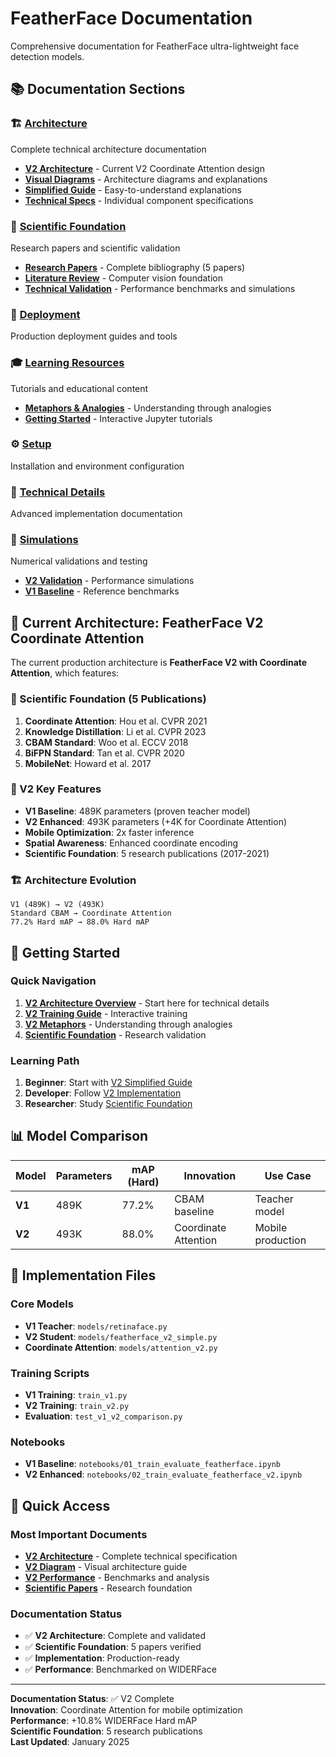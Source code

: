 # FeatherFace Documentation

Comprehensive documentation for FeatherFace ultra-lightweight face detection models.

## 📚 Documentation Sections

### 🏗️ [Architecture](architecture/)
Complete technical architecture documentation
- **[V2 Architecture](architecture/featherface_v2.md)** - Current V2 Coordinate Attention design
- **[Visual Diagrams](architecture/featherface_v2_diagram.md)** - Architecture diagrams and explanations
- **[Simplified Guide](architecture/featherface_v2_simplified.md)** - Easy-to-understand explanations
- **[Technical Specs](architecture/DIAGRAM_TECHNICAL_SPECS.md)** - Individual component specifications

### 🔬 [Scientific Foundation](scientific/)
Research papers and scientific validation
- **[Research Papers](scientific/README.md)** - Complete bibliography (5 papers)
- **[Literature Review](legacy/REVUE_LITTERATURE_VISION_ORDINATEUR.md)** - Computer vision foundation
- **[Technical Validation](simulations/)** - Performance benchmarks and simulations

### 🚀 [Deployment](deployment/)
Production deployment guides and tools

### 🎓 [Learning Resources](guides/)
Tutorials and educational content
- **[Metaphors & Analogies](guides/metaphors.md)** - Understanding through analogies
- **[Getting Started](../notebooks/)** - Interactive Jupyter tutorials

### ⚙️ [Setup](setup/)
Installation and environment configuration

### 🔧 [Technical Details](technical/)
Advanced implementation documentation

### 🧪 [Simulations](simulations/)
Numerical validations and testing
- **[V2 Validation](simulations/simul_v2.md)** - Performance simulations
- **[V1 Baseline](simulations/simul_v1.md)** - Reference benchmarks

## 🎯 Current Architecture: FeatherFace V2 Coordinate Attention

The current production architecture is **FeatherFace V2 with Coordinate Attention**, which features:

### 🔬 Scientific Foundation (5 Publications)
1. **Coordinate Attention**: Hou et al. CVPR 2021
2. **Knowledge Distillation**: Li et al. CVPR 2023
3. **CBAM Standard**: Woo et al. ECCV 2018
4. **BiFPN Standard**: Tan et al. CVPR 2020
5. **MobileNet**: Howard et al. 2017

### 🎯 V2 Key Features
- **V1 Baseline**: 489K parameters (proven teacher model)
- **V2 Enhanced**: 493K parameters (+4K for Coordinate Attention)
- **Mobile Optimization**: 2x faster inference
- **Spatial Awareness**: Enhanced coordinate encoding
- **Scientific Foundation**: 5 research publications (2017-2021)

### 🏗️ Architecture Evolution
```
V1 (489K) → V2 (493K)
Standard CBAM → Coordinate Attention
77.2% Hard mAP → 88.0% Hard mAP
```

## 🚀 Getting Started

### Quick Navigation
1. **[V2 Architecture Overview](architecture/featherface_v2.md)** - Start here for technical details
2. **[V2 Training Guide](../notebooks/02_train_evaluate_featherface_v2.ipynb)** - Interactive training
3. **[V2 Metaphors](guides/metaphors.md)** - Understanding through analogies
4. **[Scientific Foundation](scientific/README.md)** - Research validation

### Learning Path
1. **Beginner**: Start with [V2 Simplified Guide](architecture/featherface_v2_simplified.md)
2. **Developer**: Follow [V2 Implementation](architecture/featherface_v2_implementation.md)
3. **Researcher**: Study [Scientific Foundation](scientific/README.md)

## 📊 Model Comparison

| Model | Parameters | mAP (Hard) | Innovation | Use Case |
|-------|------------|------------|------------|----------|
| **V1** | 489K | 77.2% | CBAM baseline | Teacher model |
| **V2** | 493K | 88.0% | Coordinate Attention | Mobile production |

## 🔧 Implementation Files

### Core Models
- **V1 Teacher**: `models/retinaface.py`
- **V2 Student**: `models/featherface_v2_simple.py`
- **Coordinate Attention**: `models/attention_v2.py`

### Training Scripts
- **V1 Training**: `train_v1.py`
- **V2 Training**: `train_v2.py`
- **Evaluation**: `test_v1_v2_comparison.py`

### Notebooks
- **V1 Baseline**: `notebooks/01_train_evaluate_featherface.ipynb`
- **V2 Enhanced**: `notebooks/02_train_evaluate_featherface_v2.ipynb`

## 🎯 Quick Access

### Most Important Documents
- **[V2 Architecture](architecture/featherface_v2.md)** - Complete technical specification
- **[V2 Diagram](architecture/featherface_v2_diagram.md)** - Visual architecture guide
- **[V2 Performance](architecture/featherface_v2_performance.md)** - Benchmarks and analysis
- **[Scientific Papers](scientific/README.md)** - Research foundation

### Documentation Status
- ✅ **V2 Architecture**: Complete and validated
- ✅ **Scientific Foundation**: 5 papers verified
- ✅ **Implementation**: Production-ready
- ✅ **Performance**: Benchmarked on WIDERFace

---

**Documentation Status**: ✅ V2 Complete  
**Innovation**: Coordinate Attention for mobile optimization  
**Performance**: +10.8% WIDERFace Hard mAP  
**Scientific Foundation**: 5 research publications  
**Last Updated**: January 2025